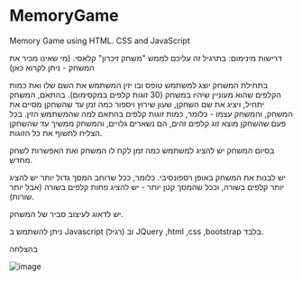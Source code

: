 # MemoryGame
Memory Game using HTML. CSS and JavaScript

דרישות מינימום:
בתרגיל זה עליכם לממש "משחק זיכרון" קלאסי. (מי שאינו מכיר את המשחק - ניתן לקרוא כאן)

בתחילת המשחק יוצג למשתמש טופס ובו יזין המשתמש את השם שלו ואת כמות הקלפים שהוא מעוניין שיהיו במשחק (30 זוגות קלפים במקסימום). בהתאם, המשחק יתחיל, ויציג את שם השחקן, שעון שירוץ ויספור כמה זמן עד שהשחקן מסיים את המשחק, והמשחק עצמו - כלומר, כמות זוגות קלפים בהתאם למה שהמשתמש הזין.
בכל פעם שהשחקן מוצא זוג קלפים זהים, הם נשארים גלויים, והמשחק ממשיך עד שהשחקן הצליח לחשוף את כל הזוגות.

בסיום המשחק יש להציג למשתמש כמה זמן לקח לו המשחק ואת האפשרות לשחק מחדש.

יש לבנות את המשחק באופן רספונסיבי. כלומר, ככל שרוחב המסך גדול יותר יש להציג יותר קלפים בשורה, וככל שהמסך קטן יותר - יש להציג פחות קלפים בשורה (אבל יותר שורות).

יש לדאוג לעיצוב סביר של המשחק.

ניתן להשתמש ב Javascript (רגיל) וב JQuery ,html ,css ,bootstrap בלבד.

בהצלחה


![image](https://github.com/user-attachments/assets/60ddf559-97f6-4446-ad40-76512caeca0d)
